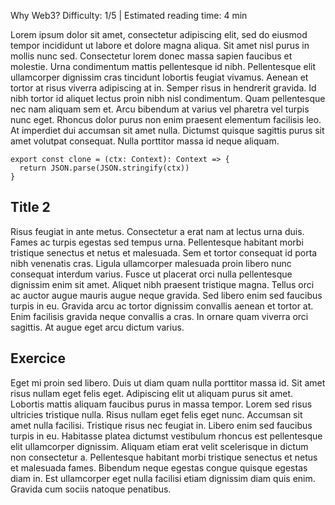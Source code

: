 <chapterTitle> Why Web3? </chapterTitle>
<Difficulty>Difficulty: 1/5 | Estimated reading time: 4 min</Difficulty>

<dialog character="mario">The year is 2029, the new internet is running on top of public interoperable blockchains. It seems crazy to think how the perception towards these technologies has drastically changed. The Internet of Value is more tangible than ever. Knowing how blockchain infrastructure works is not considered a competitive advantage nowadays. It is a must have.<br><br>
This chain of thoughts makes you remember the day when you originally discovered you could add a payment gateway with a 1-liner of code to your app via the NEAR Blockchain. This was such a game changer back then....

</dialog>

Lorem ipsum dolor sit amet, consectetur adipiscing elit, sed do eiusmod tempor incididunt ut labore et dolore magna aliqua. Sit amet nisl purus in mollis nunc sed. Consectetur lorem donec massa sapien faucibus et molestie. Urna condimentum mattis pellentesque id nibh. Pellentesque elit ullamcorper dignissim cras tincidunt lobortis feugiat vivamus. Aenean et tortor at risus viverra adipiscing at in. Semper risus in hendrerit gravida. Id nibh tortor id aliquet lectus proin nibh nisl condimentum. Quam pellentesque nec nam aliquam sem et. Arcu bibendum at varius vel pharetra vel turpis nunc eget. Rhoncus dolor purus non enim praesent elementum facilisis leo. At imperdiet dui accumsan sit amet nulla. Dictumst quisque sagittis purus sit amet volutpat consequat. Nulla porttitor massa id neque aliquam.

```
export const clone = (ctx: Context): Context => {
  return JSON.parse(JSON.stringify(ctx))
}
```

<dialog character="mail">These new species have absolutely incredible behaviors. They can do a lot of things, and more!</dialog>

## Title 2

Risus feugiat in ante metus. Consectetur a erat nam at lectus urna duis. Fames ac turpis egestas sed tempus urna. Pellentesque habitant morbi tristique senectus et netus et malesuada. Sem et tortor consequat id porta nibh venenatis cras. Ligula ullamcorper malesuada proin libero nunc consequat interdum varius. Fusce ut placerat orci nulla pellentesque dignissim enim sit amet. Aliquet nibh praesent tristique magna. Tellus orci ac auctor augue mauris augue neque gravida. Sed libero enim sed faucibus turpis in eu. Gravida arcu ac tortor dignissim convallis aenean et tortor at. Enim facilisis gravida neque convallis a cras. In ornare quam viverra orci sagittis. At augue eget arcu dictum varius.

<dialog character="mario">These new species have absolutely incredible behaviors. They can do a lot of things, and more!</dialog>

## Exercice

Eget mi proin sed libero. Duis ut diam quam nulla porttitor massa id. Sit amet risus nullam eget felis eget. Adipiscing elit ut aliquam purus sit amet. Lobortis mattis aliquam faucibus purus in massa tempor. Lorem sed risus ultricies tristique nulla. Risus nullam eget felis eget nunc. Accumsan sit amet nulla facilisi. Tristique risus nec feugiat in. Libero enim sed faucibus turpis in eu. Habitasse platea dictumst vestibulum rhoncus est pellentesque elit ullamcorper dignissim. Aliquam etiam erat velit scelerisque in dictum non consectetur a. Pellentesque habitant morbi tristique senectus et netus et malesuada fames. Bibendum neque egestas congue quisque egestas diam in. Est ullamcorper eget nulla facilisi etiam dignissim diam quis enim. Gravida cum sociis natoque penatibus.
